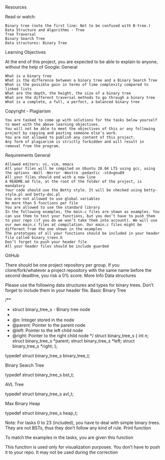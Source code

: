 
Resources

Read or watch:

    Binary tree (note the first line: Not to be confused with B-tree.)
    Data Structure and Algorithms - Tree
    Tree Traversal
    Binary Search Tree
    Data structures: Binary Tree

Learning Objectives

At the end of this project, you are expected to be able to explain to anyone, without the help of Google:
General

    What is a binary tree
    What is the difference between a binary tree and a Binary Search Tree
    What is the possible gain in terms of time complexity compared to linked lists
    What are the depth, the height, the size of a binary tree
    What are the different traversal methods to go through a binary tree
    What is a complete, a full, a perfect, a balanced binary tree

Copyright - Plagiarism

    You are tasked to come up with solutions for the tasks below yourself to meet with the above learning objectives.
    You will not be able to meet the objectives of this or any following project by copying and pasting someone else’s work.
    You are not allowed to publish any content of this project.
    Any form of plagiarism is strictly forbidden and will result in removal from the program.

Requirements
General

    Allowed editors: vi, vim, emacs
    All your files will be compiled on Ubuntu 20.04 LTS using gcc, using the options -Wall -Werror -Wextra -pedantic -std=gnu89
    All your files should end with a new line
    A README.md file, at the root of the folder of the project, is mandatory
    Your code should use the Betty style. It will be checked using betty-style.pl and betty-doc.pl
    You are not allowed to use global variables
    No more than 5 functions per file
    You are allowed to use the standard library
    In the following examples, the main.c files are shown as examples. You can use them to test your functions, but you don’t have to push them to your repo (if you do we won’t take them into account). We will use our own main.c files at compilation. Our main.c files might be different from the one shown in the examples
    The prototypes of all your functions should be included in your header file called binary_trees.h
    Don’t forget to push your header file
    All your header files should be include guarded

GitHub

There should be one project repository per group. If you clone/fork/whatever a project repository with the same name before the second deadline, you risk a 0% score.
More Info
Data structures

Please use the following data structures and types for binary trees. Don’t forget to include them in your header file.
Basic Binary Tree

/**
 * struct binary_tree_s - Binary tree node
 *
 * @n: Integer stored in the node
 * @parent: Pointer to the parent node
 * @left: Pointer to the left child node
 * @right: Pointer to the right child node
 */
struct binary_tree_s
{
    int n;
    struct binary_tree_s *parent;
    struct binary_tree_s *left;
    struct binary_tree_s *right;
};

typedef struct binary_tree_s binary_tree_t;

Binary Search Tree

typedef struct binary_tree_s bst_t;

AVL Tree

typedef struct binary_tree_s avl_t;

Max Binary Heap

typedef struct binary_tree_s heap_t;

Note: For tasks 0 to 23 (included), you have to deal with simple binary trees. They are not BSTs, thus they don’t follow any kind of rule.
Print function

To match the examples in the tasks, you are given this function

This function is used only for visualization purposes. You don’t have to push it to your repo. It may not be used during the correction

